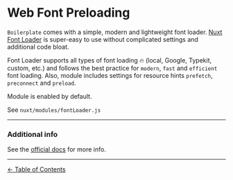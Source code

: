 # Web Font Preloading

`Boilerplate` comes with a simple, modern and lightweight font loader. [Nuxt Font Loader](https://github.com/ivodolenc/nuxt-font-loader) is super-easy to use without complicated settings and additional code bloat.

Font Loader supports all types of font loading 🔥 (local, Google, Typekit, custom, etc.) and follows the best practice for `modern`, `fast` and `efficient` font loading. Also, module includes settings for resource hints `prefetch`, `preconnect` and `preload`.

Module is enabled by default.

See `nuxt/modules/fontLoader.js`

---

### Additional info

See the [official docs](https://github.com/ivodolenc/nuxt-font-loader) for more info.

---

[← Table of Contents](README.md)
